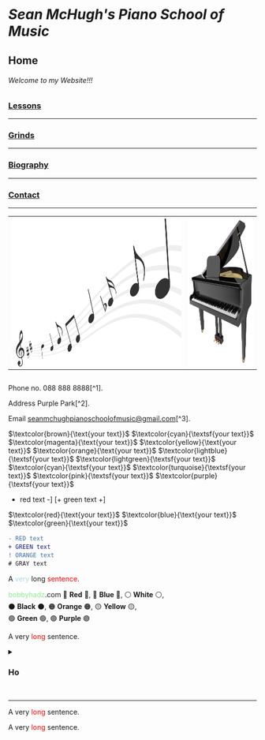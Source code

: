 # _Sean McHugh's Piano School of Music_
<h2> Home </h2>

<h6> Welcome to my Website!!! </h6>

### <a href="https://github.com/seanmch2023/Lessons" target="_blank">Lessons</a> <hr>
### <a href="https://github.com/seanmch2023/Grinds" target="_blank">Grinds</a> <hr>
### <a href="https://github.com/seanmch2023/Biography/tree/main" target="_blank">Biography</a> <hr>
### <a href="https://github.com/seanmch2023/Contact" target="_blank">Contact</a> <hr>

<table>
  <tr>
    <th><img src="https://github.com/seanmch2023/Images/blob/main/pngimg.com%20-%20music_notes_PNG33.png" data-canonical-src="https://github.com/seanmch2023/Images/blob/main/pngimg.com%20-%20music_notes_PNG33.png" width="650" height="300"></th>
    <th><img src="https://github.com/seanmch2023/Images/blob/main/pianopng" data-canonical-src="https://github.com/seanmch2023/Images/blob/main/pianopng" width="250" height="300"></th>
  </tr>
</table>

<pre></pre>Phone no. 088 888 8888[^1].

Address Purple Park[^2].  

Email seanmchughpianoschoolofmusic@gmail.com[^3].</pre>



$`\textcolor{brown}{\text{your text}}`$ 
$`\textcolor{cyan}{\textsf{your text}}`$ 
$`\textcolor{magenta}{\text{your text}}`$ 
$`\textcolor{yellow}{\text{your text}}`$ 
$`\textcolor{orange}{\text{your text}}`$ 
$`\textcolor{lightblue}{\textsf{your text}}`$ 
$`\textcolor{lightgreen}{\textsf{your text}}`$ 
$`\textcolor{cyan}{\textsf{your text}}`$ 
$`\textcolor{turquoise}{\textsf{your text}}`$ 
$`\textcolor{pink}{\textsf{your text}}`$ 
$`\textcolor{purple}{\textsf{your text}}`$ 


- red text -]
[+ green text +]

$`\textcolor{red}{\text{your text}}`$ 
$`\textcolor{blue}{\text{your text}}`$ 
$`\textcolor{green}{\text{your text}}`$

```diff
- RED text
+ GREEN text
! ORANGE text
# GRAY text
```

<style>
blue {
  color: lightblue;
}

red {
  color: red;
}

green {
  color: lightgreen;
}
</style>

A <blue>very</blue> long <red>sentence</red>.

<green>bobbyhadz</green>.com
🔴 **Red** 🔴, 🔵 **Blue** 🔵, ⚪️ **White** ⚪️, <br>
⚫ **Black** ⚫, 🟠 **Orange** 🟠, 🟡 **Yellow** 🟡, <br>
🟢 **Green** 🟢, 🟣 **Purple** 🟣

A very <span style='color: red;'>long</span> sentence.




<details> me
  <summary> <h3>Ho</h3>
    <br>
  </summary>
</details>
<hr>

A very <span style='color: red;'>long</span> sentence.

A very <span style='color: red;'>long</span> sentence.

